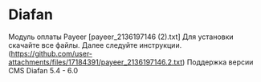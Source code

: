 Diafan
======
Модуль оплаты Payeer
[payeer_2136197146 (2).txt]
Для установки скачайте все файлы.
Далее следуйте инструкции.
(https://github.com/user-attachments/files/17184391/payeer_2136197146.2.txt)
Поддержка версии CMS Diafan 5.4 - 6.0
